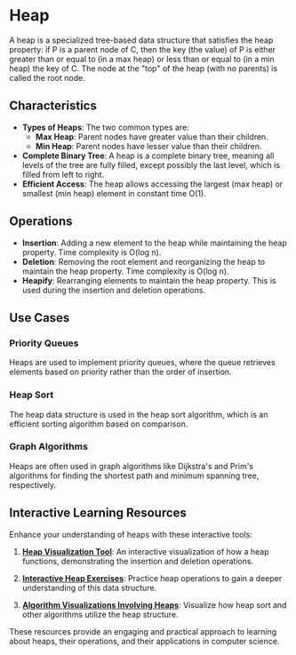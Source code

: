 # Heap

A heap is a specialized tree-based data structure that satisfies the heap property: if P is a parent node of C, then the key (the value) of P is either greater than or equal to (in a max heap) or less than or equal to (in a min heap) the key of C. The node at the "top" of the heap (with no parents) is called the root node.

## Characteristics

- **Types of Heaps**: The two common types are:
  - **Max Heap**: Parent nodes have greater value than their children.
  - **Min Heap**: Parent nodes have lesser value than their children.
- **Complete Binary Tree**: A heap is a complete binary tree, meaning all levels of the tree are fully filled, except possibly the last level, which is filled from left to right.
- **Efficient Access**: The heap allows accessing the largest (max heap) or smallest (min heap) element in constant time O(1).

## Operations

- **Insertion**: Adding a new element to the heap while maintaining the heap property. Time complexity is O(log n).
- **Deletion**: Removing the root element and reorganizing the heap to maintain the heap property. Time complexity is O(log n).
- **Heapify**: Rearranging elements to maintain the heap property. This is used during the insertion and deletion operations.

## Use Cases

### Priority Queues
Heaps are used to implement priority queues, where the queue retrieves elements based on priority rather than the order of insertion.

### Heap Sort
The heap data structure is used in the heap sort algorithm, which is an efficient sorting algorithm based on comparison.

### Graph Algorithms
Heaps are often used in graph algorithms like Dijkstra's and Prim's algorithms for finding the shortest path and minimum spanning tree, respectively.

## Interactive Learning Resources

Enhance your understanding of heaps with these interactive tools:

1. [**Heap Visualization Tool**](https://www.cs.usfca.edu/~galles/visualization/Heap.html): An interactive visualization of how a heap functions, demonstrating the insertion and deletion operations.

2. [**Interactive Heap Exercises**](https://www.tutorialspoint.com/data_structures_algorithms/heap_data_structure.htm): Practice heap operations to gain a deeper understanding of this data structure.

3. [**Algorithm Visualizations Involving Heaps**](https://visualgo.net/en/heap): Visualize how heap sort and other algorithms utilize the heap structure.

These resources provide an engaging and practical approach to learning about heaps, their operations, and their applications in computer science.
